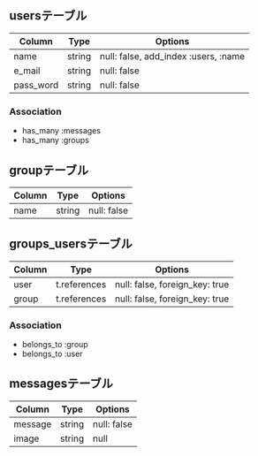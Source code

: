 ## usersテーブル
|Column|Type|Options|
|------|----|-------|
|name|string|null: false, add_index :users, :name|
|e_mail|string|null: false|
|pass_word|string|null: false|
### Association
- has_many :messages
- has_many :groups

## groupテーブル
|Column|Type|Options|
|------|----|-------|
|name|string|null: false|

## groups_usersテーブル
|Column|Type|Options|
|------|----|-------|
|user|t.references|null: false, foreign_key: true|
|group|t.references|null: false, foreign_key: true|
### Association
- belongs_to :group
- belongs_to :user

## messagesテーブル
|Column|Type|Options|
|------|----|-------|
|message|string|null: false|
|image|string|null|


